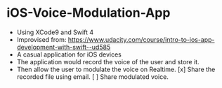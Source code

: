 # iOS-Voice-Modulation-App
- Using XCode9 and Swift 4
- Improvised from: https://www.udacity.com/course/intro-to-ios-app-development-with-swift--ud585
- A casual application for iOS devices
- The application would record the voice of the user and store it.
- Then allow the user to modulate the voice on Realtime.
[x] Share the recorded file using email.
[ ] Share modulated voice.
